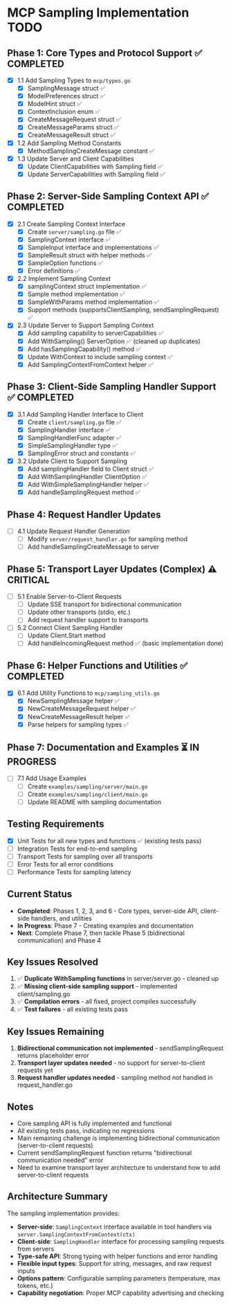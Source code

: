 # MCP Sampling Implementation TODO

## Phase 1: Core Types and Protocol Support ✅ COMPLETED
- [x] 1.1 Add Sampling Types to `mcp/types.go`
  - [x] SamplingMessage struct ✅
  - [x] ModelPreferences struct ✅
  - [x] ModelHint struct ✅
  - [x] ContextInclusion enum ✅
  - [x] CreateMessageRequest struct ✅
  - [x] CreateMessageParams struct ✅
  - [x] CreateMessageResult struct ✅
- [x] 1.2 Add Sampling Method Constants
  - [x] MethodSamplingCreateMessage constant ✅
- [x] 1.3 Update Server and Client Capabilities
  - [x] Update ClientCapabilities with Sampling field ✅
  - [x] Update ServerCapabilities with Sampling field ✅

## Phase 2: Server-Side Sampling Context API ✅ COMPLETED
- [x] 2.1 Create Sampling Context Interface
  - [x] Create `server/sampling.go` file ✅
  - [x] SamplingContext interface ✅
  - [x] SampleInput interface and implementations ✅
  - [x] SampleResult struct with helper methods ✅
  - [x] SampleOption functions ✅
  - [x] Error definitions ✅
- [x] 2.2 Implement Sampling Context
  - [x] samplingContext struct implementation ✅
  - [x] Sample method implementation ✅
  - [x] SampleWithParams method implementation ✅
  - [x] Support methods (supportsClientSampling, sendSamplingRequest) ✅
- [x] 2.3 Update Server to Support Sampling Context
  - [x] Add sampling capability to serverCapabilities ✅
  - [x] Add WithSampling() ServerOption ✅ (cleaned up duplicates)
  - [x] Add hasSamplingCapability() method ✅
  - [x] Update WithContext to include sampling context ✅
  - [x] Add SamplingContextFromContext helper ✅

## Phase 3: Client-Side Sampling Handler Support ✅ COMPLETED
- [x] 3.1 Add Sampling Handler Interface to Client
  - [x] Create `client/sampling.go` file ✅
  - [x] SamplingHandler interface ✅
  - [x] SamplingHandlerFunc adapter ✅
  - [x] SimpleSamplingHandler type ✅
  - [x] SamplingError struct and constants ✅
- [x] 3.2 Update Client to Support Sampling
  - [x] Add samplingHandler field to Client struct ✅
  - [x] Add WithSamplingHandler ClientOption ✅
  - [x] Add WithSimpleSamplingHandler helper ✅
  - [x] Add handleSamplingRequest method ✅

## Phase 4: Request Handler Updates
- [ ] 4.1 Update Request Handler Generation
  - [ ] Modify `server/request_handler.go` for sampling method
  - [ ] Add handleSamplingCreateMessage to server

## Phase 5: Transport Layer Updates (Complex) ⚠️ CRITICAL
- [ ] 5.1 Enable Server-to-Client Requests
  - [ ] Update SSE transport for bidirectional communication
  - [ ] Update other transports (stdio, etc.)
  - [ ] Add request handler support to transports
- [ ] 5.2 Connect Client Sampling Handler
  - [ ] Update Client.Start method
  - [ ] Add handleIncomingRequest method ✅ (basic implementation done)

## Phase 6: Helper Functions and Utilities ✅ COMPLETED
- [x] 6.1 Add Utility Functions to `mcp/sampling_utils.go`
  - [x] NewSamplingMessage helper ✅
  - [x] NewCreateMessageRequest helper ✅
  - [x] NewCreateMessageResult helper ✅
  - [x] Parse helpers for sampling types ✅

## Phase 7: Documentation and Examples ⏳ IN PROGRESS
- [ ] 7.1 Add Usage Examples
  - [ ] Create `examples/sampling/server/main.go`
  - [ ] Create `examples/sampling/client/main.go`
  - [ ] Update README with sampling documentation

## Testing Requirements
- [x] Unit Tests for all new types and functions ✅ (existing tests pass)
- [ ] Integration Tests for end-to-end sampling
- [ ] Transport Tests for sampling over all transports
- [ ] Error Tests for all error conditions
- [ ] Performance Tests for sampling latency

## Current Status
- **Completed**: Phases 1, 2, 3, and 6 - Core types, server-side API, client-side handlers, and utilities
- **In Progress**: Phase 7 - Creating examples and documentation
- **Next**: Complete Phase 7, then tackle Phase 5 (bidirectional communication) and Phase 4

## Key Issues Resolved
1. ✅ **Duplicate WithSampling functions** in server/server.go - cleaned up
2. ✅ **Missing client-side sampling support** - implemented client/sampling.go
3. ✅ **Compilation errors** - all fixed, project compiles successfully
4. ✅ **Test failures** - all existing tests pass

## Key Issues Remaining
1. **Bidirectional communication not implemented** - sendSamplingRequest returns placeholder error
2. **Transport layer updates needed** - no support for server-to-client requests yet
3. **Request handler updates needed** - sampling method not handled in request_handler.go

## Notes
- Core sampling API is fully implemented and functional
- All existing tests pass, indicating no regressions
- Main remaining challenge is implementing bidirectional communication (server-to-client requests)
- Current sendSamplingRequest function returns "bidirectional communication needed" error
- Need to examine transport layer architecture to understand how to add server-to-client requests

## Architecture Summary
The sampling implementation provides:
- **Server-side**: `SamplingContext` interface available in tool handlers via `server.SamplingContextFromContext(ctx)`
- **Client-side**: `SamplingHandler` interface for processing sampling requests from servers
- **Type-safe API**: Strong typing with helper functions and error handling
- **Flexible input types**: Support for string, messages, and raw request inputs
- **Options pattern**: Configurable sampling parameters (temperature, max tokens, etc.)
- **Capability negotiation**: Proper MCP capability advertising and checking